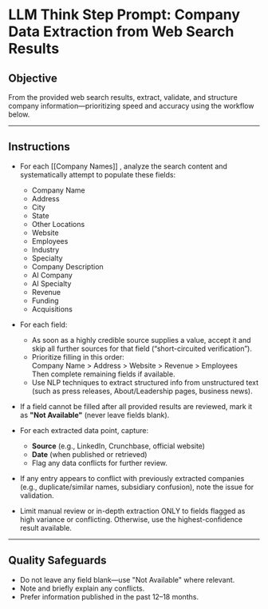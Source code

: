 # LLM Think Step Prompt: Company Data Extraction from Web Search Results

## Objective

From the provided web search results, extract, validate, and structure company information—prioritizing speed and accuracy using the workflow below.

---

## Instructions

- For each [[Company Names]]  , analyze the search content and systematically attempt to populate these fields:
  - Company Name
  - Address
  - City
  - State
  - Other Locations
  - Website
  - Employees
  - Industry
  - Specialty
  - Company Description
  - AI Company
  - AI Specialty
  - Revenue
  - Funding
  - Acquisitions

- For each field:
  - As soon as a highly credible source supplies a value, accept it and skip all further sources for that field (“short-circuited verification”).
  - Prioritize filling in this order:  
    Company Name > Address > Website > Revenue > Employees  
    Then complete remaining fields if available.
  - Use NLP techniques to extract structured info from unstructured text (such as press releases, About/Leadership pages, business news).

- If a field cannot be filled after all provided results are reviewed, mark it as **"Not Available"** (never leave fields blank).

- For each extracted data point, capture:
  - **Source** (e.g., LinkedIn, Crunchbase, official website)
  - **Date** (when published or retrieved)
  - Flag any data conflicts for further review.

- If any entry appears to conflict with previously extracted companies (e.g., duplicate/similar names, subsidiary confusion), note the issue for validation.

- Limit manual review or in-depth extraction ONLY to fields flagged as high variance or conflicting. Otherwise, use the highest-confidence result available.

---

## Quality Safeguards

- Do not leave any field blank—use "Not Available" where relevant.
- Note and briefly explain any conflicts.
- Prefer information published in the past 12–18 months.

```